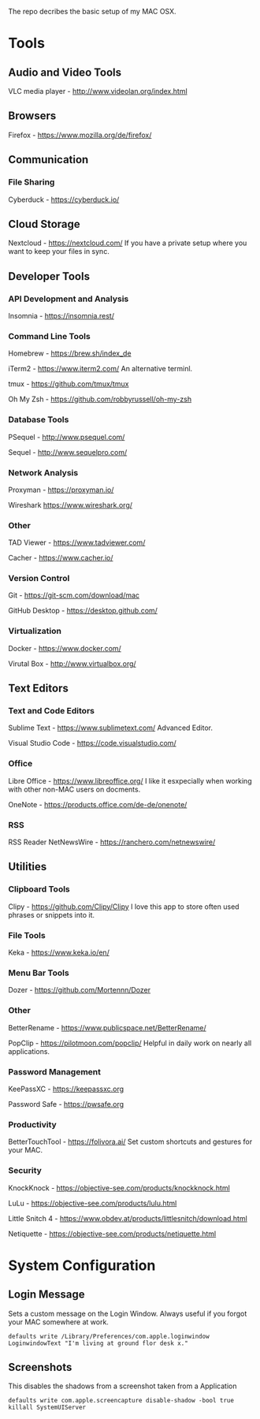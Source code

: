 The repo decribes the basic setup of my MAC OSX. 

# Tools

## Audio and Video Tools

VLC media player - http://www.videolan.org/index.html

## Browsers

Firefox - https://www.mozilla.org/de/firefox/

## Communication

### File Sharing

Cyberduck - https://cyberduck.io/

## Cloud Storage

Nextcloud - https://nextcloud.com/
If you have a private setup where you want to keep your files in sync.

## Developer Tools

### API Development and Analysis

Insomnia - https://insomnia.rest/

### Command Line Tools

Homebrew - https://brew.sh/index_de

iTerm2 - https://www.iterm2.com/
An alternative terminl.

tmux - https://github.com/tmux/tmux

Oh My Zsh - https://github.com/robbyrussell/oh-my-zsh

### Database Tools

PSequel - http://www.psequel.com/

Sequel - http://www.sequelpro.com/

### Network Analysis

Proxyman - https://proxyman.io/

Wireshark https://www.wireshark.org/

### Other

TAD Viewer - https://www.tadviewer.com/

Cacher - https://www.cacher.io/

### Version Control

Git - https://git-scm.com/download/mac

GitHub Desktop - https://desktop.github.com/

###  Virtualization

Docker - https://www.docker.com/

Virutal Box - http://www.virtualbox.org/

## Text Editors

### Text and Code Editors

Sublime Text - https://www.sublimetext.com/
Advanced Editor.

Visual Studio Code -  https://code.visualstudio.com/

### Office

Libre Office - https://www.libreoffice.org/
I like it esxpecially when working with other non-MAC users on docments.

OneNote - https://products.office.com/de-de/onenote/

### RSS

RSS Reader NetNewsWire - https://ranchero.com/netnewswire/

## Utilities

### Clipboard Tools

Clipy - https://github.com/Clipy/Clipy
I love this app to store often used phrases or snippets into it.

### File Tools

Keka - https://www.keka.io/en/

### Menu Bar Tools

Dozer - https://github.com/Mortennn/Dozer

### Other 

BetterRename - https://www.publicspace.net/BetterRename/

PopClip - https://pilotmoon.com/popclip/
Helpful in daily work on nearly all applications.

### Password Management

KeePassXC - https://keepassxc.org

Password Safe - https://pwsafe.org

### Productivity

BetterTouchTool - https://folivora.ai/
Set custom shortcuts and gestures for your MAC.

### Security

KnockKnock - https://objective-see.com/products/knockknock.html

LuLu - https://objective-see.com/products/lulu.html

Little Snitch 4 - https://www.obdev.at/products/littlesnitch/download.html

Netiquette - https://objective-see.com/products/netiquette.html

# System Configuration

## Login Message

Sets a custom message on the Login Window. Always useful if you forgot your MAC somewhere at work.

`
defaults write /Library/Preferences/com.apple.loginwindow LoginwindowText "I'm living at ground flor desk x."
`

## Screenshots

This disables the shadows from a screenshot taken from a Application

`
defaults write com.apple.screencapture disable-shadow -bool true
killall SystemUIServer
`